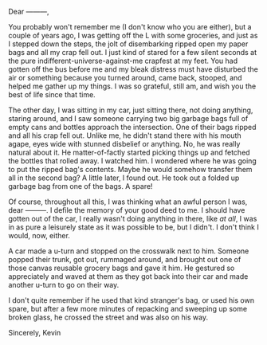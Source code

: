 Dear &mdash;&mdash;&mdash;,

You probably won't remember me (I don't know who you are either), but a couple of years ago, I was getting off the L with some groceries, and just as I stepped down the steps, the jolt of disembarking ripped open my paper bags and all my crap fell out. I just kind of stared for a few silent seconds at the pure indifferent-universe-against-me crapfest at my feet. You had gotten off the bus before me and my bleak distress must have disturbed the air or something because you turned around, came back, stooped, and helped me gather up my things. I was so grateful, still am, and wish you the best of life since that time.

The other day, I was sitting in my car, just sitting there, not doing anything, staring around, and I saw someone carrying two big garbage bags full of empty cans and bottles approach the intersection. One of their bags ripped and all his crap fell out. Unlike me, he didn't stand there with his mouth agape, eyes wide with stunned disbelief or anything. No, he was really natural about it. He matter-of-factly started picking things up and fetched the bottles that rolled away. I watched him. I wondered where he was going to put the ripped bag's contents. Maybe he would somehow transfer them all in the second bag? A little later, I found out. He took out a folded up garbage bag from one of the bags. A spare! 

Of course, throughout all this, I was thinking what an awful person I was, dear &mdash;&mdash;&mdash;. I defile the memory of your good deed to me. I should have gotten out of the car, I really wasn't doing anything in there, like <i>at all</i>, I was in as pure a leisurely state as it was possible to be, but I didn't. I don't think I would, now, either.

A car made a u-turn and stopped on the crosswalk next to him. Someone popped their trunk, got out, rummaged around, and brought out one of those canvas reusable grocery bags and gave it him. He gestured so appreciately and waved at them as they got back into their car and made another u-turn to go on their way.

I don't quite remember if he used that kind stranger's bag, or used his own spare, but after a few more minutes of repacking and sweeping up some broken glass, he crossed the street and was also on his way.

Sincerely,
Kevin

